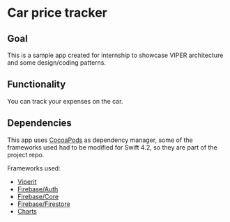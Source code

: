 # Car price tracker

## Goal
This is a sample app created for internship to showcase VIPER architecture and some design/coding patterns.

## Functionality
You can track your expenses on the car.

## Dependencies

This app uses [CocoaPods](https://cocoapods.org/) as dependency manager, some of the frameworks used had to be modified for Swift 4.2, so they are part of the project repo.

Frameworks used:

- [Viperit](https://github.com/ferranabello/Viperit)
- [Firebase/Auth](https://firebase.google.com/)
- [Firebase/Core](https://firebase.google.com/)
- [Firebase/Firestore](https://firebase.google.com/)
- [Charts](https://github.com/danielgindi/Charts)